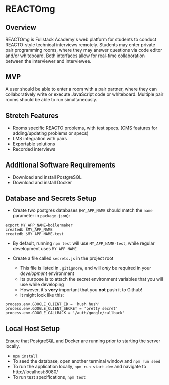 # REACTOmg

## Overview

REACTOmg is Fullstack Academy's web platform for students to conduct REACTO-style technical interviews remotely. Students may enter private pair programming rooms, where they may answer questions via code editor and/or whiteboard. Both interfaces allow for real-time collaboration between the interviewer and interviewee.

## MVP

A user should be able to enter a room with a pair partner, where they can collaboratively write or execute JavaScript code or whiteboard. Multiple pair rooms should be able to run simultaneously. 

## Stretch Features

* Rooms specific REACTO problems, with test specs. (CMS features for adding/updating problems or specs)
* LMS integration with pairs
* Exportable solutions
* Recorded interviews

## Additional Software Requirements

* Download and install PostgreSQL
* Download and install Docker 

## Database and Secrets Setup

* Create two postgres databases (`MY_APP_NAME` should match the `name`
  parameter in `package.json`):

```
export MY_APP_NAME=boilermaker
createdb $MY_APP_NAME
createdb $MY_APP_NAME-test
```
* By default, running `npm test` will use `MY_APP_NAME-test`, while regular development uses `MY_APP_NAME`

* Create a file called `secrets.js` in the project root
  * This file is listed in `.gitignore`, and will _only_ be required in your _development_ environment
  * Its purpose is to attach the secret environment variables that you will use while developing
  * However, it's **very** important that you **not** push it to Github! 
  * It might look like this:

```
process.env.GOOGLE_CLIENT_ID = 'hush hush'
process.env.GOOGLE_CLIENT_SECRET = 'pretty secret'
process.env.GOOGLE_CALLBACK = '/auth/google/callback'
```

## Local Host Setup

Ensure that PostgreSQL and Docker are running prior to starting the server locally. 
 
* `npm install`
* To seed the database, open another terminal window and `npm run seed`
* To run the application locally, `npm run start-dev` and navigate to http://localhost:8080/
* To run test specifications, `npm test`
